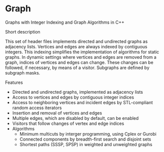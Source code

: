 Graph
============

Graphs with Integer Indexing and Graph Algorithms in C++


Short description

This set of header files implements directed and undirected graphs as adjacency lists.
Vertices and edges are always indexed by contiguous integers.
This indexing simplifies the implementation of algorithms for static graphs.
In dynamic settings where vertices and edges are removed from a graph,
indices of vertices and edges can change.
These changes can be followed, if necessary, by means of a visitor.
Subgraphs are defined by subgraph masks.


Features

- Directed and undirected graphs, implemented as adjacency lists
- Access to vertices and edges by contiguous integer indices
- Access to neighboring vertices and incident edges by STL-compliant random access iterators
- Insertion and removal of vertices and edges
- Multiple edges, which are disabled by default, can be enabled
- Visitors that follow changes of vertex and edge indices
- Algorithms
  - Minimum multicuts by interger programming, using Cplex or Gurobi
  - Connected components by breadth-first search and disjoint sets
  - Shortest paths (SSSP, SPSP) in weighted and unweighted graphs
